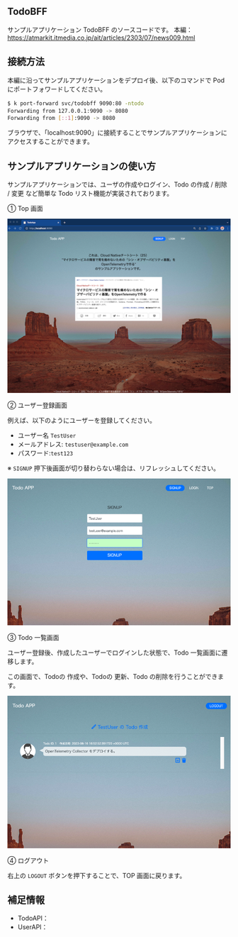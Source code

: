 ## TodoBFF
サンプルアプリケーション TodoBFF のソースコードです。
本編：https://atmarkit.itmedia.co.jp/ait/articles/2303/07/news009.html

## 接続方法
本編に沿ってサンプルアプリケーションをデプロイ後、以下のコマンドで Pod にポートフォワードしてください。
```sh
$ k port-forward svc/todobff 9090:80 -ntodo
Forwarding from 127.0.0.1:9090 -> 8080
Forwarding from [::1]:9090 -> 8080
```
ブラウザで、「localhost:9090」に接続することでサンプルアプリケーションにアクセスすることができます。

## サンプルアプリケーションの使い方
サンプルアプリケーションでは、ユーザの作成やログイン、Todo の作成 / 削除 / 変更 など簡単な Todo リスト機能が実装されております。

① Top 画面

<center><img src="app/views/image/readme/top.png" width="512px"></center>

② ユーザー登録画面

例えば、以下のようにユーザーを登録してください。
- ユーザー名 ```TestUser```
- メールアドレス: ```testuser@example.com```
- パスワード:```test123``` 

※ ```SIGNUP``` 押下後画面が切り替わらない場合は、リフレッシュしてください。
<center><img src="app/views/image/readme/createUser.png" width="512px"></center>

③ Todo 一覧画面

ユーザー登録後、作成したユーザーでログインした状態で、Todo 一覧画面に遷移します。

この画面で、Todoの 作成や、Todoの 更新、Todo の削除を行うことができます。

<center><img src="app/views/image/readme/todo.png" width="512px"></center>

④ ログアウト

右上の ```LOGOUT``` ボタンを押下することで、TOP 画面に戻ります。

## 補足情報
- TodoAPI：
- UserAPI：
